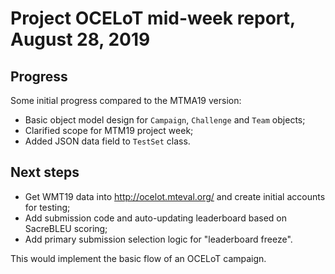 # Project OCELoT mid-week report, August 28, 2019

## Progress

Some initial progress compared to the MTMA19 version:
- Basic object model design for `Campaign`, `Challenge` and `Team` objects;
- Clarified scope for MTM19 project week;
- Added JSON data field to `TestSet` class.

## Next steps

- Get WMT19 data into http://ocelot.mteval.org/ and create initial accounts for testing;
- Add submission code and auto-updating leaderboard based on SacreBLEU scoring;
- Add primary submission selection logic for "leaderboard freeze".

This would implement the basic flow of an OCELoT campaign.
